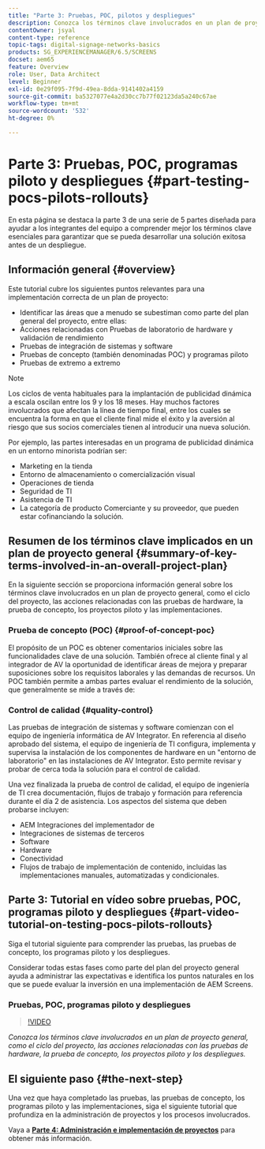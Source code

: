 ```yaml
---
title: "Parte 3: Pruebas, POC, pilotos y despliegues"
description: Conozca los términos clave involucrados en un plan de proyecto general, como el ciclo del proyecto, las acciones relacionadas con las pruebas de hardware, la prueba de concepto, los programas piloto y los despliegues.
contentOwner: jsyal
content-type: reference
topic-tags: digital-signage-networks-basics
products: SG_EXPERIENCEMANAGER/6.5/SCREENS
docset: aem65
feature: Overview
role: User, Data Architect
level: Beginner
exl-id: 0e29f095-7f9d-49ea-8dda-9141402a4159
source-git-commit: ba5327077e4a2d30cc7b77f02123da5a240c67ae
workflow-type: tm+mt
source-wordcount: '532'
ht-degree: 0%

---
```


# Parte 3: Pruebas, POC, programas piloto y despliegues {#part-testing-pocs-pilots-rollouts}

En esta página se destaca la parte 3 de una serie de 5 partes diseñada para ayudar a los integrantes del equipo a comprender mejor los términos clave esenciales para garantizar que se pueda desarrollar una solución exitosa antes de un despliegue.

## Información general {#overview}

Este tutorial cubre los siguientes puntos relevantes para una implementación correcta de un plan de proyecto:

* Identificar las áreas que a menudo se subestiman como parte del plan general del proyecto, entre ellas:
* Acciones relacionadas con Pruebas de laboratorio de hardware y validación de rendimiento
* Pruebas de integración de sistemas y software
* Pruebas de concepto (también denominadas POC) y programas piloto
* Pruebas de extremo a extremo

>[!NOTE]
>
>Los ciclos de venta habituales para la implantación de publicidad dinámica a escala oscilan entre los 9 y los 18 meses. Hay muchos factores involucrados que afectan la línea de tiempo final, entre los cuales se encuentra la forma en que el cliente final mide el éxito y la aversión al riesgo que sus socios comerciales tienen al introducir una nueva solución.

Por ejemplo, las partes interesadas en un programa de publicidad dinámica en un entorno minorista podrían ser:

* Marketing en la tienda
* Entorno de almacenamiento o comercialización visual
* Operaciones de tienda
* Seguridad de TI
* Asistencia de TI
* La categoría de producto Comerciante y su proveedor, que pueden estar cofinanciando la solución.

## Resumen de los términos clave implicados en un plan de proyecto general {#summary-of-key-terms-involved-in-an-overall-project-plan}

En la siguiente sección se proporciona información general sobre los términos clave involucrados en un plan de proyecto general, como el ciclo del proyecto, las acciones relacionadas con las pruebas de hardware, la prueba de concepto, los proyectos piloto y las implementaciones.

### Prueba de concepto (POC) {#proof-of-concept-poc}

El propósito de un POC es obtener comentarios iniciales sobre las funcionalidades clave de una solución. También ofrece al cliente final y al integrador de AV la oportunidad de identificar áreas de mejora y preparar suposiciones sobre los requisitos laborales y las demandas de recursos. Un POC también permite a ambas partes evaluar el rendimiento de la solución, que generalmente se mide a través de:

### Control de calidad {#quality-control}

Las pruebas de integración de sistemas y software comienzan con el equipo de ingeniería informática de AV Integrator. En referencia al diseño aprobado del sistema, el equipo de ingeniería de TI configura, implementa y supervisa la instalación de los componentes de hardware en un &quot;entorno de laboratorio&quot; en las instalaciones de AV Integrator. Esto permite revisar y probar de cerca toda la solución para el control de calidad.

Una vez finalizada la prueba de control de calidad, el equipo de ingeniería de TI crea documentación, flujos de trabajo y formación para referencia durante el día 2 de asistencia. Los aspectos del sistema que deben probarse incluyen:

* AEM Integraciones del implementador de
* Integraciones de sistemas de terceros
* Software
* Hardware
* Conectividad
* Flujos de trabajo de implementación de contenido, incluidas las implementaciones manuales, automatizadas y condicionales.

## Parte 3: Tutorial en vídeo sobre pruebas, POC, programas piloto y despliegues {#part-video-tutorial-on-testing-pocs-pilots-rollouts}

Siga el tutorial siguiente para comprender las pruebas, las pruebas de concepto, los programas piloto y los despliegues.

Considerar todas estas fases como parte del plan del proyecto general ayuda a administrar las expectativas e identifica los puntos naturales en los que se puede evaluar la inversión en una implementación de AEM Screens.

### Pruebas, POC, programas piloto y despliegues

>[!VIDEO](https://video.tv.adobe.com/v/28405)

*Conozca los términos clave involucrados en un plan de proyecto general, como el ciclo del proyecto, las acciones relacionadas con las pruebas de hardware, la prueba de concepto, los proyectos piloto y los despliegues.*

## El siguiente paso {#the-next-step}

Una vez que haya completado las pruebas, las pruebas de concepto, los programas piloto y las implementaciones, siga el siguiente tutorial que profundiza en la administración de proyectos y los procesos involucrados.

Vaya a **[Parte 4: Administración e implementación de proyectos](project-management-and-deployment.md)** para obtener más información.
